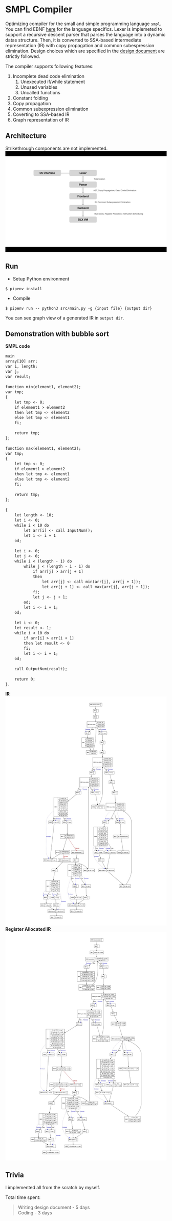# SMPL Compiler
Optimizing compiler for the small and simple programming language `smpl`. You can find EBNF [here](./SMPL%20EBNF.pdf) for the language specifics. Lexer is implemeted to support a recursive descent parser that parses the language into a dynamic datas structure. Then, it is converted to SSA-based intermediate representation (IR) with copy propagation and common subespression elimination. Design choices which are specified in the [design document](./design_document.pdf) are strictly followed.

The compiler supports following features:
1. Incomplete dead code elimination
   1. Unexecuted if/while statement
   2. Unused variables
   3. Uncalled functions
2. Constant folding
3. Copy propagation
4. Common subexpression elimination
5. Coverting to SSA-based IR
6. Graph representation of IR

## Architecture
Strikethrough components are not implemented.
![](architecture.png)

## Run
* Setup Python environment
```shellscript
$ pipenv install
```
* Compile
```shellscript
$ pipenv run -- python3 src/main.py -g {input file} {output dir}
```
You can see graph view of a generated IR in `output dir`.

## Demonstration with bubble sort
__SMPL code__
```
main
array[10] arr;
var i, length;
var j;
var result;

function min(element1, element2);
var tmp;
{
    let tmp <- 0;
    if element1 > element2
    then let tmp <- element2
    else let tmp <- element1
    fi;

    return tmp;
};

function max(element1, element2);
var tmp;
{
    let tmp <- 0;
    if element1 > element2
    then let tmp <- element1
    else let tmp <- element2
    fi;

    return tmp;
};

{
    let length <- 10;
    let i <- 0;
    while i < 10 do 
        let arr[i] <- call InputNum();
        let i <- i + 1
    od;

    let i <- 0;
    let j <- 0;
    while i < (length - 1) do
        while j < (length - i - 1) do
            if arr[j] > arr[j + 1]
            then 
                let arr[j] <- call min(arr[j], arr[j + 1]);
                let arr[j + 1] <- call max(arr[j], arr[j + 1]);
            fi;
            let j <- j + 1;
        od;
        let i <- i + 1;
    od;

    let i <- 0;
    let result <- 1;
    while i < 10 do
        if arr[i] > arr[i + 1]
        then let result <- 0
        fi;
        let i <- i + 1;
    od;
    
    call OutputNum(result);

    return 0;
}.

```
__IR__
![](bubble_sort-IR/ir_graph.jpg)
__Register Allocated IR__
![](bubble_sort-register_allocated/ir_with_register.jpg)
## Trivia
I implemented all from the scratch by myself.

Total time spent:
> Writing design document - 5 days \
> Coding - 3 days



